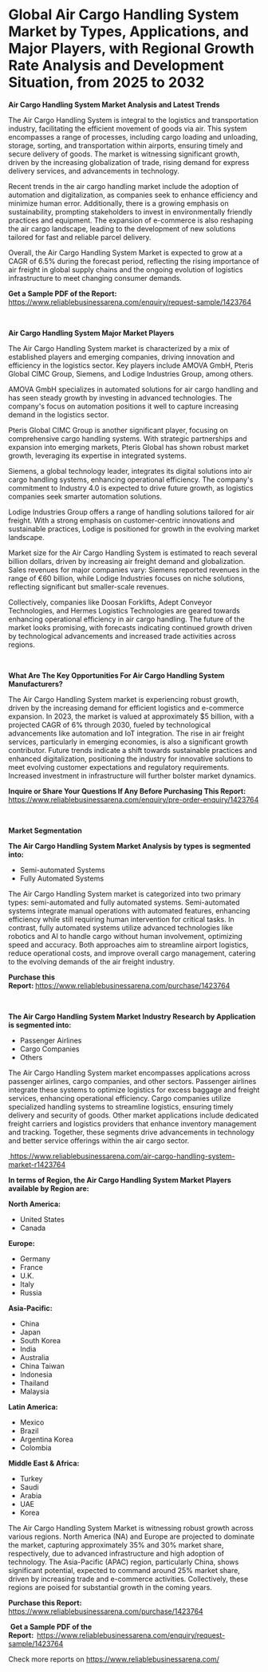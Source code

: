 <p><h1>Global Air Cargo Handling System Market by Types, Applications, and Major Players, with Regional Growth Rate Analysis and Development Situation, from 2025 to 2032</h1></p><p><strong>Air Cargo Handling System Market Analysis and Latest Trends</strong></p>
<p><p>The Air Cargo Handling System is integral to the logistics and transportation industry, facilitating the efficient movement of goods via air. This system encompasses a range of processes, including cargo loading and unloading, storage, sorting, and transportation within airports, ensuring timely and secure delivery of goods. The market is witnessing significant growth, driven by the increasing globalization of trade, rising demand for express delivery services, and advancements in technology.</p><p>Recent trends in the air cargo handling market include the adoption of automation and digitalization, as companies seek to enhance efficiency and minimize human error. Additionally, there is a growing emphasis on sustainability, prompting stakeholders to invest in environmentally friendly practices and equipment. The expansion of e-commerce is also reshaping the air cargo landscape, leading to the development of new solutions tailored for fast and reliable parcel delivery.</p><p>Overall, the Air Cargo Handling System Market is expected to grow at a CAGR of 6.5% during the forecast period, reflecting the rising importance of air freight in global supply chains and the ongoing evolution of logistics infrastructure to meet changing consumer demands.</p></p>
<p><strong>Get a Sample PDF of the Report:&nbsp;</strong> <a href="https://www.reliablebusinessarena.com/enquiry/request-sample/1423764?utm_campaign=3558&utm_medium=2&utm_source=Github&utm_content=ia&utm_term=11042025&utm_id=air-cargo-handling-system">https://www.reliablebusinessarena.com/enquiry/request-sample/1423764</a></p>
<p>&nbsp;</p>
<p><strong>Air Cargo Handling System Major Market Players</strong></p>
<p><p>The Air Cargo Handling System market is characterized by a mix of established players and emerging companies, driving innovation and efficiency in the logistics sector. Key players include AMOVA GmbH, Pteris Global CIMC Group, Siemens, and Lodige Industries Group, among others.</p><p>AMOVA GmbH specializes in automated solutions for air cargo handling and has seen steady growth by investing in advanced technologies. The company's focus on automation positions it well to capture increasing demand in the logistics sector.</p><p>Pteris Global CIMC Group is another significant player, focusing on comprehensive cargo handling systems. With strategic partnerships and expansion into emerging markets, Pteris Global has shown robust market growth, leveraging its expertise in integrated systems.</p><p>Siemens, a global technology leader, integrates its digital solutions into air cargo handling systems, enhancing operational efficiency. The company's commitment to Industry 4.0 is expected to drive future growth, as logistics companies seek smarter automation solutions.</p><p>Lodige Industries Group offers a range of handling solutions tailored for air freight. With a strong emphasis on customer-centric innovations and sustainable practices, Lodige is positioned for growth in the evolving market landscape.</p><p>Market size for the Air Cargo Handling System is estimated to reach several billion dollars, driven by increasing air freight demand and globalization. Sales revenues for major companies vary: Siemens reported revenues in the range of €60 billion, while Lodige Industries focuses on niche solutions, reflecting significant but smaller-scale revenues.</p><p>Collectively, companies like Doosan Forklifts, Adept Conveyor Technologies, and Hermes Logistics Technologies are geared towards enhancing operational efficiency in air cargo handling. The future of the market looks promising, with forecasts indicating continued growth driven by technological advancements and increased trade activities across regions.</p></p>
<p>&nbsp;</p>
<p><strong>What Are The Key Opportunities For Air Cargo Handling System Manufacturers?</strong></p>
<p><p>The Air Cargo Handling System market is experiencing robust growth, driven by the increasing demand for efficient logistics and e-commerce expansion. In 2023, the market is valued at approximately $5 billion, with a projected CAGR of 6% through 2030, fueled by technological advancements like automation and IoT integration. The rise in air freight services, particularly in emerging economies, is also a significant growth contributor. Future trends indicate a shift towards sustainable practices and enhanced digitalization, positioning the industry for innovative solutions to meet evolving customer expectations and regulatory requirements. Increased investment in infrastructure will further bolster market dynamics.</p></p>
<p><strong>Inquire or Share Your Questions If Any Before Purchasing This Report:</strong> <a href="https://www.reliablebusinessarena.com/enquiry/pre-order-enquiry/1423764?utm_campaign=3558&utm_medium=2&utm_source=Github&utm_content=ia&utm_term=11042025&utm_id=air-cargo-handling-system">https://www.reliablebusinessarena.com/enquiry/pre-order-enquiry/1423764</a></p>
<p>&nbsp;</p>
<p><strong>Market Segmentation</strong></p>
<p><strong>The Air Cargo Handling System Market Analysis by types is segmented into:</strong></p>
<p><ul><li>Semi-automated Systems</li><li>Fully Automated Systems</li></ul></p>
<p><p>The Air Cargo Handling System market is categorized into two primary types: semi-automated and fully automated systems. Semi-automated systems integrate manual operations with automated features, enhancing efficiency while still requiring human intervention for critical tasks. In contrast, fully automated systems utilize advanced technologies like robotics and AI to handle cargo without human involvement, optimizing speed and accuracy. Both approaches aim to streamline airport logistics, reduce operational costs, and improve overall cargo management, catering to the evolving demands of the air freight industry.</p></p>
<p><strong>Purchase this Report:&nbsp;</strong><a href="https://www.reliablebusinessarena.com/purchase/1423764?utm_campaign=3558&utm_medium=2&utm_source=Github&utm_content=ia&utm_term=11042025&utm_id=air-cargo-handling-system">https://www.reliablebusinessarena.com/purchase/1423764</a></p>
<p>&nbsp;</p>
<p><strong>The Air Cargo Handling System Market Industry Research by Application is segmented into:</strong></p>
<p><ul><li>Passenger Airlines</li><li>Cargo Companies</li><li>Others</li></ul></p>
<p><p>The Air Cargo Handling System market encompasses applications across passenger airlines, cargo companies, and other sectors. Passenger airlines integrate these systems to optimize logistics for excess baggage and freight services, enhancing operational efficiency. Cargo companies utilize specialized handling systems to streamline logistics, ensuring timely delivery and security of goods. Other market applications include dedicated freight carriers and logistics providers that enhance inventory management and tracking. Together, these segments drive advancements in technology and better service offerings within the air cargo sector.</p></p>
<p><a href="https://www.reliablebusinessarena.com/air-cargo-handling-system-market-r1423764?utm_campaign=3558&utm_medium=2&utm_source=Github&utm_content=ia&utm_term=11042025&utm_id=air-cargo-handling-system">&nbsp;https://www.reliablebusinessarena.com/air-cargo-handling-system-market-r1423764</a></p>
<p><strong>In terms of Region, the Air Cargo Handling System Market Players available by Region are:</strong></p>
<p>
    <p> <strong> North America: </strong>
        <ul>
            <li>United States</li>
            <li>Canada</li>
        </ul>
        </p> 
    <p> <strong> Europe: </strong>
        <ul>
            <li>Germany</li>
            <li>France</li>
            <li>U.K.</li>
            <li>Italy</li>
            <li>Russia</li>
        </ul>
        </p> 
    <p> <strong> Asia-Pacific: </strong>
        <ul>
            <li>China</li>
            <li>Japan</li>
            <li>South Korea</li>
            <li>India</li>
            <li>Australia</li>
            <li>China Taiwan</li>
            <li>Indonesia</li>
            <li>Thailand</li>
            <li>Malaysia</li>
        </ul>
        </p> 
    <p> <strong> Latin America: </strong>
        <ul>
            <li>Mexico</li>
            <li>Brazil</li>
            <li>Argentina Korea</li>
            <li>Colombia</li>
        </ul>
        </p> 
    <p> <strong> Middle East & Africa: </strong>
        <ul>
            <li>Turkey</li>
            <li>Saudi</li>
            <li>Arabia</li>
            <li>UAE</li>
            <li>Korea</li>
        </ul>
    </p>
    </p>
<p><p>The Air Cargo Handling System Market is witnessing robust growth across various regions. North America (NA) and Europe are projected to dominate the market, capturing approximately 35% and 30% market share, respectively, due to advanced infrastructure and high adoption of technology. The Asia-Pacific (APAC) region, particularly China, shows significant potential, expected to command around 25% market share, driven by increasing trade and e-commerce activities. Collectively, these regions are poised for substantial growth in the coming years.</p></p>
<p><strong>Purchase this Report: </strong><a href="https://www.reliablebusinessarena.com/purchase/1423764?utm_campaign=3558&utm_medium=2&utm_source=Github&utm_content=ia&utm_term=11042025&utm_id=air-cargo-handling-system">https://www.reliablebusinessarena.com/purchase/1423764</a></p>
<p>&nbsp;<strong>Get a Sample PDF of the Report:&nbsp;&nbsp;</strong><a href="https://www.reliablebusinessarena.com/enquiry/request-sample/1423764?utm_campaign=3558&utm_medium=2&utm_source=Github&utm_content=ia&utm_term=11042025&utm_id=air-cargo-handling-system">https://www.reliablebusinessarena.com/enquiry/request-sample/1423764</a></p>
<p><strong></strong></p>
<p>Check more reports on <a href="https://www.reliablebusinessarena.com/?utm_campaign=3558&utm_medium=2&utm_source=Github&utm_content=ia&utm_term=11042025&utm_id=air-cargo-handling-system">https://www.reliablebusinessarena.com/</a></p>